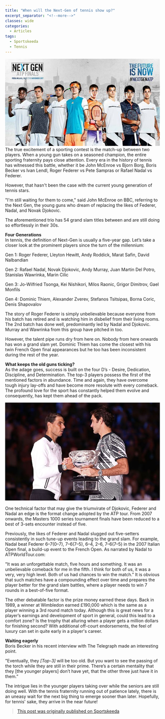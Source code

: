 ```yaml
---
title: "When will the Next-Gen of tennis show up?"
excerpt_separator: "<!--more-->"
classes: wide
categories:
  - Articles
tags:
  - Sportskeeda
  - Tennis
---
```

![tennis](/assets/images/sknextgen.jpg)
The true excitement of a sporting contest is the match-up between two players. When a young gun takes on a seasoned champion, the entire sporting fraternity pays close attention. Every era in the history of tennis has witnessed this battle, whether it be John McEnroe vs Bjorn Borg, Boris Becker vs Ivan Lendl, Roger Federer vs Pete Sampras or Rafael Nadal vs Federer.
<!--more-->
However, that hasn't been the case with the current young generation of tennis stars.

"I'm still waiting for them to come," said John McEnroe on BBC, referring to the Next Gen, the young guns who dream of replacing the likes of Federer, Nadal, and Novak Djokovic. 

The aforementioned trio has 54 grand slam titles between and are still doing so effortlessly in their 30s.

**Four Generations**  
In tennis, the definition of Next-Gen is usually a five-year gap. Let’s take a closer look at the prominent players since the turn of the millennium:

Gen 1: Roger Federer, Lleyton Hewitt, Andy Roddick, Marat Safin, David Nalbandian

Gen 2: Rafael Nadal, Novak Djokovic, Andy Murray, Juan Martin Del Potro, Stanislas Wawrinka, Marin Cilic

Gen 3: Jo-Wilfried Tsonga, Kei Nishikori, Milos Raonic, Grigor Dimitrov, Gael Monfils

Gen 4: Dominic Thiem, Alexander Zverev, Stefanos Tsitsipas, Borna Coric, Denis Shapovalov

The story of Roger Federer is simply unbelievable because everyone from his batch has retired and is watching him in disbelief from their living rooms. The 2nd batch has done well, predominantly led by Nadal and Djokovic. Murray and Wawrinka from this group have pitched in too.

However, the talent pipe runs dry from here on. Nobody from here onwards has won a grand slam yet. Dominic Thiem has come the closest with his twin French Open final appearances but he too has been inconsistent during the rest of the year.

**What keeps the old guns ticking?**  
As the adage goes, success is built on the four D’s - Desire, Dedication, Discipline, and Determination. The top-3 players possess the first of the mentioned factors in abundance. Time and again, they have overcome tough injury lay-offs and have become more resolute with every comeback. The profound love for the sport has constantly helped them evolve and consequently, has kept them ahead of the pack.

![Roger Federer with Rafael Nadal](/assets/images/skrogerrafa.jpg)

One technical factor that may give the triumvirate of Djokovic, Federer and Nadal an edge is the format change adopted by the ATP tour. From 2007 onwards, the Masters 1000 series tournament finals have been reduced to a best of 3-sets encounter instead of five.

Previously, the likes of Federer and Nadal slugged out five-setters consistently in such tune-up events leading to the grand slam. For example, Nadal beat Federer 6–7(0–7), 7–6(7–5), 6–4, 2–6, 7–6(7–5) in the 2007 Italian Open final, a build-up event to the French Open. As narrated by Nadal to ATPWorldTour.com:

"It was an unforgettable match, five hours and something. It was an unbelievable comeback for me in the fifth. I think for both of us, it was a very, very high level. Both of us had chances to win the match.”
It is obvious that such matches have a compounding effect over time and prepares the player better for the grand slam battles, where a player needs to win 7 rounds in a best-of-five format.

The other debatable factor is the prize money earned these days. Back in 1989, a winner at Wimbledon earned £190,000 which is the same as a player winning a 3rd round match today. Although this is great news for a player’s earnings and development of sport in general, could this lead to a comfort zone? Is the trophy that alluring when a player gets a million dollars for finishing second? With additional off-court endorsements, the feel of luxury can set in quite early in a player's career.

**Waiting eagerly**  
Boris Becker in his recent interview with The Telegraph made an interesting point. 

"Eventually, they *[Top-3]* will be too old. But you want to see the passing of the torch while they are still in their prime. There’s a certain mentality that they [the younger players] don’t have yet, that the other three just have it in them.”

The intrigue lies in the younger players taking over while the seniors are still doing well. With the tennis fraternity running out of patience lately, there is an uneasy wait for the next big thing to emerge sooner than later. Hopefully, for tennis' sake, they arrive in the near future!

> [This post was originally published on Sportskeeda](https://www.sportskeeda.com/tennis/when-will-the-next-gen-show-up)